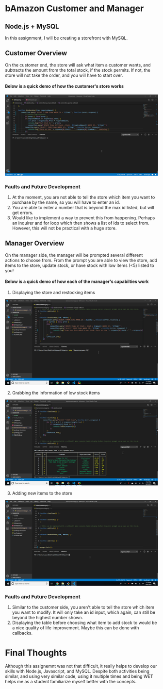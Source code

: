 # bAmazon Customer and Manager

## Node.js + MySQL
In this assignment, I will be creating a storefront with MySQL. 

## Customer Overview
On the customer end, the store will ask what item a customer wants, and subtracts the amount from the total stock, if the stock permits. If not, the store will not take the order, and you will have to start over.

#### Below is a quick demo of how the customer's store works

!["Demo!"](assets/demo.gif)

### Faults and Future Development

1. At the moment, you are not able to tell the store which item you want to purchase by the name, so you will have to enter an id. 
2. You are able to enter a number that is beyond the max id listed, but will get errors.
3. Would like to implement a way to prevent this from happening. Perhaps an inquirer and for loop which then shows a list of ids to select from. However, this will not be practical with a huge store.

## Manager Overview
On the manager side, the manager will be prompted several different actions to choose from. From the prompt you are able to view the store, add items to the store, update stock, or have stock with low items (<5) listed to you!
#### Below is a quick demo of how each of the manager's capabilties work
1. Displaying the store and restocking items

!["Demo!"](assets/listandrestockdemo.gif)

2. Grabbing the information of low stock items

!["Demo!"](assets/lowstockdemo.gif)

3. Adding new items to the store

!["Demo!"](assets/additemdemo.gif)

### Faults and Future Development
1. Similar to the customer side, you aren't able to tell the store which item you want to modify. It will only take an id input, which again, can still be beyond the highest number shown.
2. Displaying the table before choosing what item to add stock to would be a nice quality of life improvement. Maybe this can be done with callbacks.

# Final Thoughts
Although this assignemnt was not that difficult, it really helps to develop our skills with Node.js, Javascript, and MySQL. Despite both activities being similar, and using very similar code, using it multiple times and being WET helps me as a student familiarize myself better with the concepts. 